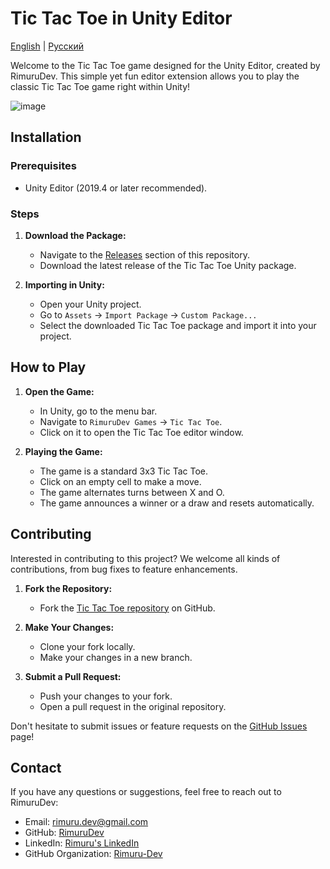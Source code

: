 ﻿# Tic Tac Toe in Unity Editor

[English](README.md) | [Русский](README_RU.md)

Welcome to the Tic Tac Toe game designed for the Unity Editor, created by RimuruDev. This simple yet fun editor extension allows you to play the classic Tic Tac Toe game right within Unity!

![image](https://github.com/RimuruDev/Unity-TicTacToeEditorWindow/assets/85500556/24a06527-3a31-4744-aab1-b6dbcb3cb653)


## Installation

### Prerequisites
- Unity Editor (2019.4 or later recommended).

### Steps
1. **Download the Package:**
   - Navigate to the [Releases](https://github.com/RimuruDev/Unity-TicTacToeEditorWindow/releases) section of this repository.
   - Download the latest release of the Tic Tac Toe Unity package.

2. **Importing in Unity:**
   - Open your Unity project.
   - Go to `Assets` -> `Import Package` -> `Custom Package...`
   - Select the downloaded Tic Tac Toe package and import it into your project.

## How to Play

1. **Open the Game:**
   - In Unity, go to the menu bar.
   - Navigate to `RimuruDev Games` -> `Tic Tac Toe`.
   - Click on it to open the Tic Tac Toe editor window.

2. **Playing the Game:**
   - The game is a standard 3x3 Tic Tac Toe.
   - Click on an empty cell to make a move.
   - The game alternates turns between X and O.
   - The game announces a winner or a draw and resets automatically.

## Contributing

Interested in contributing to this project? We welcome all kinds of contributions, from bug fixes to feature enhancements.

1. **Fork the Repository:**
   - Fork the [Tic Tac Toe repository](https://github.com/RimuruDev/Unity-TicTacToeEditorWindow) on GitHub.

2. **Make Your Changes:**
   - Clone your fork locally.
   - Make your changes in a new branch.

3. **Submit a Pull Request:**
   - Push your changes to your fork.
   - Open a pull request in the original repository.

Don't hesitate to submit issues or feature requests on the [GitHub Issues](https://github.com/RimuruDev/Unity-TicTacToeEditorWindow/issues) page!

## Contact

If you have any questions or suggestions, feel free to reach out to RimuruDev:
- Email: rimuru.dev@gmail.com
- GitHub: [RimuruDev](https://github.com/RimuruDev)
- LinkedIn: [Rimuru's LinkedIn](https://www.linkedin.com/in/rimuru/)
- GitHub Organization: [Rimuru-Dev](https://github.com/Rimuru-Dev)
